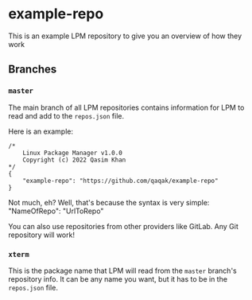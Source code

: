 # example-repo
This is an example LPM repository to give you an overview of how they work
## Branches
### `master`
The main branch of all LPM repositories contains information for LPM to read and add to the `repos.json` file.

Here is an example:
```
/*
    Linux Package Manager v1.0.0
    Copyright (c) 2022 Qasim Khan
*/
{
    "example-repo": "https://github.com/qaqak/example-repo"
}
```
Not much, eh? Well, that's because the syntax is very simple: "NameOfRepo": "UrlToRepo"

You can also use repositories from other providers like GitLab. Any Git repository will work!
### `xterm`
This is the package name that LPM will read from the `master` branch's repository info. It can be any name you want, but it has to be in the `repos.json` file.
